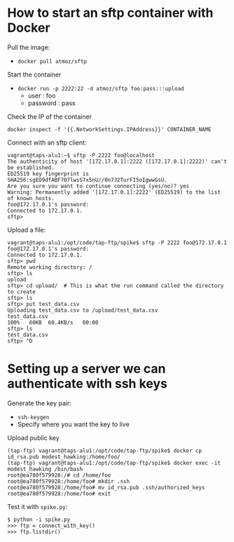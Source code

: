 # How to start an sftp container with Docker

Pull the image:
- `docker pull atmoz/sftp`

Start the container
- `docker run -p 2222:22 -d atmoz/sftp foo:pass:::upload`
  - user : foo
  - password : pass

Check the IP of the container
```
docker inspect -f '{{.NetworkSettings.IPAddress}}' CONTAINER_NAME
```

Connect with an sftp client:
```
vagrant@taps-alu1:~$ sftp -P 2222 foo@localhost
The authenticity of host '[172.17.0.1]:2222 ([172.17.0.1]:2222)' can't be established.
ED25519 key fingerprint is SHA256:sgEO9dfABF707lwsS7x5nU//0n7J2TurFI5oIgwwGsU.
Are you sure you want to continue connecting (yes/no)? yes
Warning: Permanently added '[172.17.0.1]:2222' (ED25519) to the list of known hosts.
foo@172.17.0.1's password:
Connected to 172.17.0.1.
sftp>
```

Upload a file:
```
vagrant@taps-alu1:/opt/code/tap-ftp/spike$ sftp -P 2222 foo@172.17.0.1
foo@172.17.0.1's password:
Connected to 172.17.0.1.
sftp> pwd
Remote working directory: /
sftp> ls
upload
sftp> cd upload/  # This is what the run command called the directory to create
sftp> ls
sftp> put test_data.csv
Uploading test_data.csv to /upload/test_data.csv
test_data.csv                                                                                                                                                                                               100%   60KB  60.4KB/s   00:00
sftp> ls
test_data.csv
sftp> ^D
```

# Setting up a server we can authenticate with ssh keys

Generate the key pair:
- `ssh-keygen`
- Specify where you want the key to live

Upload public key
```
(tap-ftp) vagrant@taps-alu1:/opt/code/tap-ftp/spike$ docker cp id_rsa.pub modest_hawking:/home/foo/
(tap-ftp) vagrant@taps-alu1:/opt/code/tap-ftp/spike$ docker exec -it modest_hawking /bin/bash
root@ea780f579928:/# cd /home/foo
root@ea780f579928:/home/foo# mkdir .ssh
root@ea780f579928:/home/foo# mv id_rsa.pub .ssh/authorized_keys
root@ea780f579928:/home/foo# exit
```

Test it with `spike.py`:
```
$ python -i spike.py
>>> ftp = connect_with_key()
>>> ftp.listdir()
```
